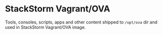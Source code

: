 # StackStorm Vagrant/OVA
Tools, consoles, scripts, apps and other content shipped to `/opt/ova` dir and used in StackStorm Vagrant/OVA image.
